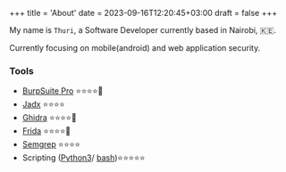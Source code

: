 +++
title = 'About'
date = 2023-09-16T12:20:45+03:00
draft = false
+++

My name is `Thuri`, a Software Developer currently based in Nairobi, :kenya:.

Currently focusing on mobile(android) and web application security.

### Tools

-   [BurpSuite Pro](https://portswigger.net/burp/releases#professional) :star::star::star::star::star2:
-   [Jadx](https://github.com/skylot/jadx) :star::star::star::star:
-   [Ghidra](https://github.com/NationalSecurityAgency/ghidra) :star::star::star::star::star2:
-   [Frida](https://frida.re/docs/android/) :star::star::star::star::star2:
-   [Semgrep](https://semgrep.dev/) :star::star::star::star:
-   Scripting ([Python3](https://docs.python.org/3//bash)/ [bash](https://www.gnu.org/software/bash/manual/html_node/index.html)):star::star::star::star::star:
